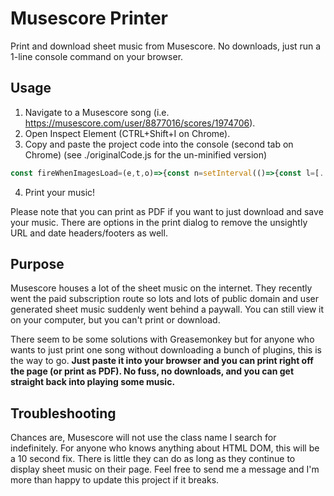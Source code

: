 # Musescore Printer

Print and download sheet music from Musescore. No downloads, just run a 1-line console command on your browser.

## Usage

1. Navigate to a Musescore song (i.e. https://musescore.com/user/8877016/scores/1974706).
2. Open Inspect Element (CTRL+Shift+I on Chrome).
3. Copy and paste the project code into the console (second tab on Chrome) (see ./originalCode.js for the un-minified version)
```js
const fireWhenImagesLoad=(e,t,o)=>{const n=setInterval(()=>{const l=[...document.querySelectorAll(e)];l.length===o&&l.every(e=>e.src&&e.complete)&&(clearInterval(n),t(l))},500)},pages=document.querySelectorAll("#jmuse-scroller-component>.F16e6");for(const e of pages)e.style.height="0px";document.querySelector("section.ASx44").style.height="999px",document.getElementById("jmuse-scroller-component").scrollTo(0,1),fireWhenImagesLoad(".F16e6>img",e=>{const t=document.createElement("div");for(const o of e)o.style.height="250mm",t.appendChild(o.cloneNode(!0));document.getElementsByTagName("html")[0].innerHTML="",document.body.appendChild(t),fireWhenImagesLoad("img",window.print,pages.length)},pages.length);
```
4. Print your music!

Please note that you can print as PDF if you want to just download and save your music. There are options in the print dialog to remove the unsightly URL and date headers/footers as well.

## Purpose

Musescore houses a lot of the sheet music on the internet. They recently went the paid subscription route so lots and lots of public domain and user generated sheet music suddenly went behind a paywall. You can still view it on your computer, but you can't print or download.

There seem to be some solutions with Greasemonkey but for anyone who wants to just print one song without downloading a bunch of plugins, this is the way to go. **Just paste it into your browser and you can print right off the page (or print as PDF). No fuss, no downloads, and you can get straight back into playing some music.**

## Troubleshooting

Chances are, Musescore will not use the class name I search for indefinitely. For anyone who knows anything about HTML DOM, this will be a 10 second fix. There is little they can do as long as they continue to display sheet music on their page. Feel free to send me a message and I'm more than happy to update this project if it breaks.
